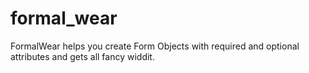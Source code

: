 formal_wear
===========

FormalWear helps you create Form Objects with required and optional attributes and gets all fancy widdit.

